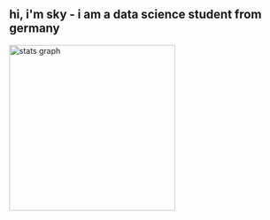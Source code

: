 <h2 align="left">hi, i'm sky - i am a data science student from germany</h2>

<div>
  <img src="https://github-readme-stats.vercel.app/api?username=sky-ash&theme=dark&show_icons=true" height="300" alt="stats graph"  />
</div>
